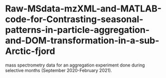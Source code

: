 # Raw-MSdata-mzXML-and-MATLAB-code-for-Contrasting-seasonal-patterns-in-particle-aggregation-and-DOM-transformation-in-a-sub-Arctic-fjord
 mass spectrometry data for an aggregation experiment done during selective months (September 2020-February 2021). 
